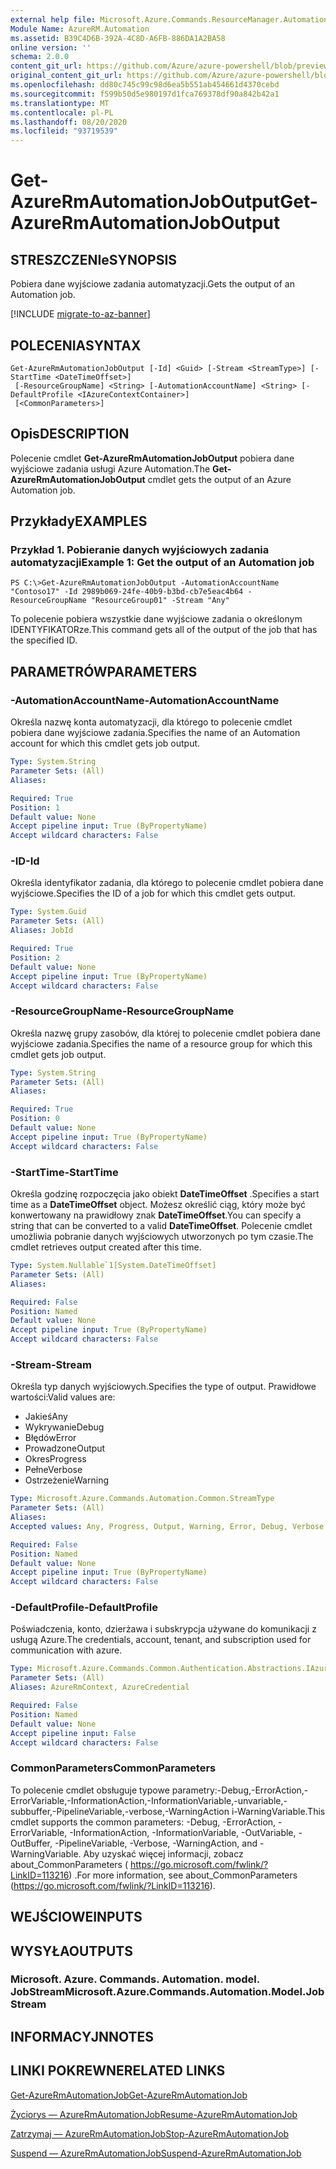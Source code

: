 ```yaml
---
external help file: Microsoft.Azure.Commands.ResourceManager.Automation.dll-Help.xml
Module Name: AzureRM.Automation
ms.assetid: B39C4D6B-392A-4C8D-A6FB-886DA1A2BA58
online version: ''
schema: 2.0.0
content_git_url: https://github.com/Azure/azure-powershell/blob/preview/src/ResourceManager/Automation/Commands.Automation/help/Get-AzureRMAutomationJobOutput.md
original_content_git_url: https://github.com/Azure/azure-powershell/blob/preview/src/ResourceManager/Automation/Commands.Automation/help/Get-AzureRMAutomationJobOutput.md
ms.openlocfilehash: dd80c745c99c98d6ea5b551ab454661d4370cebd
ms.sourcegitcommit: f599b50d5e980197d1fca769378df90a842b42a1
ms.translationtype: MT
ms.contentlocale: pl-PL
ms.lasthandoff: 08/20/2020
ms.locfileid: "93719539"
---
```

# <span data-ttu-id="c6226-101">Get-AzureRmAutomationJobOutput</span><span class="sxs-lookup"><span data-stu-id="c6226-101">Get-AzureRmAutomationJobOutput</span></span>

## <span data-ttu-id="c6226-102">STRESZCZENIe</span><span class="sxs-lookup"><span data-stu-id="c6226-102">SYNOPSIS</span></span>
<span data-ttu-id="c6226-103">Pobiera dane wyjściowe zadania automatyzacji.</span><span class="sxs-lookup"><span data-stu-id="c6226-103">Gets the output of an Automation job.</span></span>

[!INCLUDE [migrate-to-az-banner](../../includes/migrate-to-az-banner.md)]

## <span data-ttu-id="c6226-104">POLECENIA</span><span class="sxs-lookup"><span data-stu-id="c6226-104">SYNTAX</span></span>

```
Get-AzureRmAutomationJobOutput [-Id] <Guid> [-Stream <StreamType>] [-StartTime <DateTimeOffset>]
 [-ResourceGroupName] <String> [-AutomationAccountName] <String> [-DefaultProfile <IAzureContextContainer>]
 [<CommonParameters>]
```

## <span data-ttu-id="c6226-105">Opis</span><span class="sxs-lookup"><span data-stu-id="c6226-105">DESCRIPTION</span></span>
<span data-ttu-id="c6226-106">Polecenie cmdlet **Get-AzureRmAutomationJobOutput** pobiera dane wyjściowe zadania usługi Azure Automation.</span><span class="sxs-lookup"><span data-stu-id="c6226-106">The **Get-AzureRmAutomationJobOutput** cmdlet gets the output of an Azure Automation job.</span></span>

## <span data-ttu-id="c6226-107">Przykłady</span><span class="sxs-lookup"><span data-stu-id="c6226-107">EXAMPLES</span></span>

### <span data-ttu-id="c6226-108">Przykład 1. Pobieranie danych wyjściowych zadania automatyzacji</span><span class="sxs-lookup"><span data-stu-id="c6226-108">Example 1: Get the output of an Automation job</span></span>
```
PS C:\>Get-AzureRmAutomationJobOutput -AutomationAccountName "Contoso17" -Id 2989b069-24fe-40b9-b3bd-cb7e5eac4b64 -ResourceGroupName "ResourceGroup01" -Stream "Any"
```

<span data-ttu-id="c6226-109">To polecenie pobiera wszystkie dane wyjściowe zadania o określonym IDENTYFIKATORze.</span><span class="sxs-lookup"><span data-stu-id="c6226-109">This command gets all of the output of the job that has the specified ID.</span></span>

## <span data-ttu-id="c6226-110">PARAMETRÓW</span><span class="sxs-lookup"><span data-stu-id="c6226-110">PARAMETERS</span></span>

### <span data-ttu-id="c6226-111">-AutomationAccountName</span><span class="sxs-lookup"><span data-stu-id="c6226-111">-AutomationAccountName</span></span>
<span data-ttu-id="c6226-112">Określa nazwę konta automatyzacji, dla którego to polecenie cmdlet pobiera dane wyjściowe zadania.</span><span class="sxs-lookup"><span data-stu-id="c6226-112">Specifies the name of an Automation account for which this cmdlet gets job output.</span></span>

```yaml
Type: System.String
Parameter Sets: (All)
Aliases: 

Required: True
Position: 1
Default value: None
Accept pipeline input: True (ByPropertyName)
Accept wildcard characters: False
```

### <span data-ttu-id="c6226-113">-ID</span><span class="sxs-lookup"><span data-stu-id="c6226-113">-Id</span></span>
<span data-ttu-id="c6226-114">Określa identyfikator zadania, dla którego to polecenie cmdlet pobiera dane wyjściowe.</span><span class="sxs-lookup"><span data-stu-id="c6226-114">Specifies the ID of a job for which this cmdlet gets output.</span></span>

```yaml
Type: System.Guid
Parameter Sets: (All)
Aliases: JobId

Required: True
Position: 2
Default value: None
Accept pipeline input: True (ByPropertyName)
Accept wildcard characters: False
```

### <span data-ttu-id="c6226-115">-ResourceGroupName</span><span class="sxs-lookup"><span data-stu-id="c6226-115">-ResourceGroupName</span></span>
<span data-ttu-id="c6226-116">Określa nazwę grupy zasobów, dla której to polecenie cmdlet pobiera dane wyjściowe zadania.</span><span class="sxs-lookup"><span data-stu-id="c6226-116">Specifies the name of a resource group for which this cmdlet gets job output.</span></span>

```yaml
Type: System.String
Parameter Sets: (All)
Aliases: 

Required: True
Position: 0
Default value: None
Accept pipeline input: True (ByPropertyName)
Accept wildcard characters: False
```

### <span data-ttu-id="c6226-117">-StartTime</span><span class="sxs-lookup"><span data-stu-id="c6226-117">-StartTime</span></span>
<span data-ttu-id="c6226-118">Określa godzinę rozpoczęcia jako obiekt **DateTimeOffset** .</span><span class="sxs-lookup"><span data-stu-id="c6226-118">Specifies a start time as a **DateTimeOffset** object.</span></span>
<span data-ttu-id="c6226-119">Możesz określić ciąg, który może być konwertowany na prawidłowy znak **DateTimeOffset**.</span><span class="sxs-lookup"><span data-stu-id="c6226-119">You can specify a string that can be converted to a valid **DateTimeOffset**.</span></span>
<span data-ttu-id="c6226-120">Polecenie cmdlet umożliwia pobranie danych wyjściowych utworzonych po tym czasie.</span><span class="sxs-lookup"><span data-stu-id="c6226-120">The cmdlet retrieves output created after this time.</span></span>

```yaml
Type: System.Nullable`1[System.DateTimeOffset]
Parameter Sets: (All)
Aliases: 

Required: False
Position: Named
Default value: None
Accept pipeline input: True (ByPropertyName)
Accept wildcard characters: False
```

### <span data-ttu-id="c6226-121">-Stream</span><span class="sxs-lookup"><span data-stu-id="c6226-121">-Stream</span></span>
<span data-ttu-id="c6226-122">Określa typ danych wyjściowych.</span><span class="sxs-lookup"><span data-stu-id="c6226-122">Specifies the type of output.</span></span>
<span data-ttu-id="c6226-123">Prawidłowe wartości:</span><span class="sxs-lookup"><span data-stu-id="c6226-123">Valid values are:</span></span> 

- <span data-ttu-id="c6226-124">Jakieś</span><span class="sxs-lookup"><span data-stu-id="c6226-124">Any</span></span>
- <span data-ttu-id="c6226-125">Wykrywanie</span><span class="sxs-lookup"><span data-stu-id="c6226-125">Debug</span></span>
- <span data-ttu-id="c6226-126">Błędów</span><span class="sxs-lookup"><span data-stu-id="c6226-126">Error</span></span>
- <span data-ttu-id="c6226-127">Prowadzone</span><span class="sxs-lookup"><span data-stu-id="c6226-127">Output</span></span>
- <span data-ttu-id="c6226-128">Okres</span><span class="sxs-lookup"><span data-stu-id="c6226-128">Progress</span></span>
- <span data-ttu-id="c6226-129">Pełne</span><span class="sxs-lookup"><span data-stu-id="c6226-129">Verbose</span></span>
- <span data-ttu-id="c6226-130">Ostrzeżenie</span><span class="sxs-lookup"><span data-stu-id="c6226-130">Warning</span></span>

```yaml
Type: Microsoft.Azure.Commands.Automation.Common.StreamType
Parameter Sets: (All)
Aliases: 
Accepted values: Any, Progress, Output, Warning, Error, Debug, Verbose

Required: False
Position: Named
Default value: None
Accept pipeline input: True (ByPropertyName)
Accept wildcard characters: False
```

### <span data-ttu-id="c6226-131">-DefaultProfile</span><span class="sxs-lookup"><span data-stu-id="c6226-131">-DefaultProfile</span></span>
<span data-ttu-id="c6226-132">Poświadczenia, konto, dzierżawa i subskrypcja używane do komunikacji z usługą Azure.</span><span class="sxs-lookup"><span data-stu-id="c6226-132">The credentials, account, tenant, and subscription used for communication with azure.</span></span>

```yaml
Type: Microsoft.Azure.Commands.Common.Authentication.Abstractions.IAzureContextContainer
Parameter Sets: (All)
Aliases: AzureRmContext, AzureCredential

Required: False
Position: Named
Default value: None
Accept pipeline input: False
Accept wildcard characters: False
```

### <span data-ttu-id="c6226-133">CommonParameters</span><span class="sxs-lookup"><span data-stu-id="c6226-133">CommonParameters</span></span>
<span data-ttu-id="c6226-134">To polecenie cmdlet obsługuje typowe parametry:-Debug,-ErrorAction,-ErrorVariable,-InformationAction,-InformationVariable,-unvariable,-subbuffer,-PipelineVariable,-verbose,-WarningAction i-WarningVariable.</span><span class="sxs-lookup"><span data-stu-id="c6226-134">This cmdlet supports the common parameters: -Debug, -ErrorAction, -ErrorVariable, -InformationAction, -InformationVariable, -OutVariable, -OutBuffer, -PipelineVariable, -Verbose, -WarningAction, and -WarningVariable.</span></span> <span data-ttu-id="c6226-135">Aby uzyskać więcej informacji, zobacz about_CommonParameters ( https://go.microsoft.com/fwlink/?LinkID=113216) .</span><span class="sxs-lookup"><span data-stu-id="c6226-135">For more information, see about_CommonParameters (https://go.microsoft.com/fwlink/?LinkID=113216).</span></span>

## <span data-ttu-id="c6226-136">WEJŚCIOWE</span><span class="sxs-lookup"><span data-stu-id="c6226-136">INPUTS</span></span>

## <span data-ttu-id="c6226-137">WYSYŁA</span><span class="sxs-lookup"><span data-stu-id="c6226-137">OUTPUTS</span></span>

### <span data-ttu-id="c6226-138">Microsoft. Azure. Commands. Automation. model. JobStream</span><span class="sxs-lookup"><span data-stu-id="c6226-138">Microsoft.Azure.Commands.Automation.Model.JobStream</span></span>

## <span data-ttu-id="c6226-139">INFORMACYJN</span><span class="sxs-lookup"><span data-stu-id="c6226-139">NOTES</span></span>

## <span data-ttu-id="c6226-140">LINKI POKREWNE</span><span class="sxs-lookup"><span data-stu-id="c6226-140">RELATED LINKS</span></span>

[<span data-ttu-id="c6226-141">Get-AzureRmAutomationJob</span><span class="sxs-lookup"><span data-stu-id="c6226-141">Get-AzureRmAutomationJob</span></span>](./Get-AzureRMAutomationJob.md)

[<span data-ttu-id="c6226-142">Życiorys — AzureRmAutomationJob</span><span class="sxs-lookup"><span data-stu-id="c6226-142">Resume-AzureRmAutomationJob</span></span>](./Resume-AzureRMAutomationJob.md)

[<span data-ttu-id="c6226-143">Zatrzymaj — AzureRmAutomationJob</span><span class="sxs-lookup"><span data-stu-id="c6226-143">Stop-AzureRmAutomationJob</span></span>](./Stop-AzureRMAutomationJob.md)

[<span data-ttu-id="c6226-144">Suspend — AzureRmAutomationJob</span><span class="sxs-lookup"><span data-stu-id="c6226-144">Suspend-AzureRmAutomationJob</span></span>](./Suspend-AzureRMAutomationJob.md)


